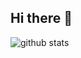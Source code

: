 ## Hi there 👋

<picture decoding="async" loading="lazy">
  <source media="(prefers-color-scheme: light)" srcset="https://pixel-profile.vercel.app/api/github-stats?username=<Zuitebiechan>&theme=summer">
  <source media="(prefers-color-scheme: dark)" srcset="https://pixel-profile.vercel.app/api/github-stats?username=<Zuitebiechan>&screen_effect=true&theme=blue_chill">
  <img alt="github stats" src="https://pixel-profile.vercel.app/api/github-stats?username=<Zuitebiechan>&theme=summer">
</picture>
<!--
**Zuitebiechan/Zuitebiechan** is a ✨ _special_ ✨ repository because its `README.md` (this file) appears on your GitHub profile.

Here are some ideas to get you started:

- 🔭 I’m currently working on ...
- 🌱 I’m currently learning ...
- 👯 I’m looking to collaborate on ...
- 🤔 I’m looking for help with ...
- 💬 Ask me about ...
- 📫 How to reach me: ...
- 😄 Pronouns: ...
- ⚡ Fun fact: ...
-->
